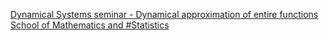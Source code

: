 [Dynamical Systems seminar - Dynamical approximation of entire functions   School of Mathematics and #Statistics](https://qi.tc/qi/112510)